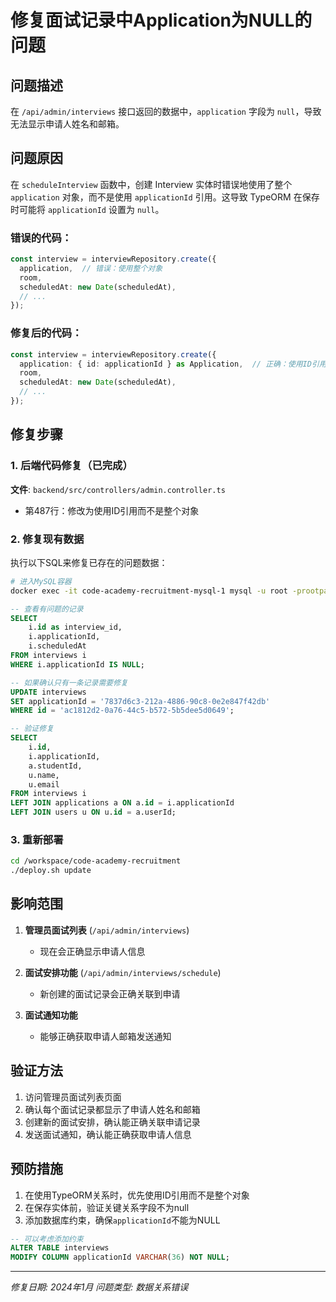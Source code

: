 # 修复面试记录中Application为NULL的问题

## 问题描述

在 `/api/admin/interviews` 接口返回的数据中，`application` 字段为 `null`，导致无法显示申请人姓名和邮箱。

## 问题原因

在 `scheduleInterview` 函数中，创建 Interview 实体时错误地使用了整个 `application` 对象，而不是使用 `applicationId` 引用。这导致 TypeORM 在保存时可能将 `applicationId` 设置为 `null`。

### 错误的代码：
```typescript
const interview = interviewRepository.create({
  application,  // 错误：使用整个对象
  room,
  scheduledAt: new Date(scheduledAt),
  // ...
});
```

### 修复后的代码：
```typescript
const interview = interviewRepository.create({
  application: { id: applicationId } as Application,  // 正确：使用ID引用
  room,
  scheduledAt: new Date(scheduledAt),
  // ...
});
```

## 修复步骤

### 1. 后端代码修复（已完成）

**文件**: `backend/src/controllers/admin.controller.ts`
- 第487行：修改为使用ID引用而不是整个对象

### 2. 修复现有数据

执行以下SQL来修复已存在的问题数据：

```bash
# 进入MySQL容器
docker exec -it code-academy-recruitment-mysql-1 mysql -u root -prootpassword recruitment_db
```

```sql
-- 查看有问题的记录
SELECT 
    i.id as interview_id,
    i.applicationId,
    i.scheduledAt
FROM interviews i
WHERE i.applicationId IS NULL;

-- 如果确认只有一条记录需要修复
UPDATE interviews 
SET applicationId = '7837d6c3-212a-4886-90c8-0e2e847f42db'
WHERE id = 'ac1812d2-0a76-44c5-b572-5b5dee5d0649';

-- 验证修复
SELECT 
    i.id,
    i.applicationId,
    a.studentId,
    u.name,
    u.email
FROM interviews i
LEFT JOIN applications a ON a.id = i.applicationId
LEFT JOIN users u ON u.id = a.userId;
```

### 3. 重新部署

```bash
cd /workspace/code-academy-recruitment
./deploy.sh update
```

## 影响范围

1. **管理员面试列表** (`/api/admin/interviews`)
   - 现在会正确显示申请人信息

2. **面试安排功能** (`/api/admin/interviews/schedule`)
   - 新创建的面试记录会正确关联到申请

3. **面试通知功能** 
   - 能够正确获取申请人邮箱发送通知

## 验证方法

1. 访问管理员面试列表页面
2. 确认每个面试记录都显示了申请人姓名和邮箱
3. 创建新的面试安排，确认能正确关联申请记录
4. 发送面试通知，确认能正确获取申请人信息

## 预防措施

1. 在使用TypeORM关系时，优先使用ID引用而不是整个对象
2. 在保存实体前，验证关键关系字段不为null
3. 添加数据库约束，确保`applicationId`不能为NULL

```sql
-- 可以考虑添加约束
ALTER TABLE interviews 
MODIFY COLUMN applicationId VARCHAR(36) NOT NULL;
```

---

*修复日期: 2024年1月*
*问题类型: 数据关系错误*